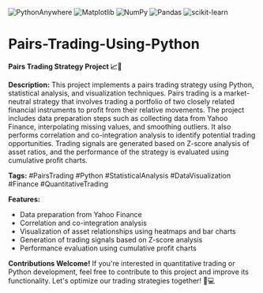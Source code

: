 ![PythonAnywhere](https://img.shields.io/badge/pythonanywhere-%232F9FD7.svg?style=for-the-badge&logo=pythonanywhere&logoColor=151515)
![Matplotlib](https://img.shields.io/badge/Matplotlib-%23ffffff.svg?style=for-the-badge&logo=Matplotlib&logoColor=black)
![NumPy](https://img.shields.io/badge/numpy-%23013243.svg?style=for-the-badge&logo=numpy&logoColor=white)
![Pandas](https://img.shields.io/badge/pandas-%23150458.svg?style=for-the-badge&logo=pandas&logoColor=white)
![scikit-learn](https://img.shields.io/badge/scikit--learn-%23F7931E.svg?style=for-the-badge&logo=scikit-learn&logoColor=white)

# Pairs-Trading-Using-Python
**Pairs Trading Strategy Project 📈💼**

**Description:** This project implements a pairs trading strategy using Python, statistical analysis, and visualization techniques. Pairs trading is a market-neutral strategy that involves trading a portfolio of two closely related financial instruments to profit from their relative movements. The project includes data preparation steps such as collecting data from Yahoo Finance, interpolating missing values, and smoothing outliers. It also performs correlation and co-integration analysis to identify potential trading opportunities. Trading signals are generated based on Z-score analysis of asset ratios, and the performance of the strategy is evaluated using cumulative profit charts.

**Tags:** #PairsTrading #Python #StatisticalAnalysis #DataVisualization #Finance #QuantitativeTrading

**Features:**
- Data preparation from Yahoo Finance
- Correlation and co-integration analysis
- Visualization of asset relationships using heatmaps and bar charts
- Generation of trading signals based on Z-score analysis
- Performance evaluation using cumulative profit charts

**Contributions Welcome!** If you're interested in quantitative trading or Python development, feel free to contribute to this project and improve its functionality. Let's optimize our trading strategies together! 🚀💻
